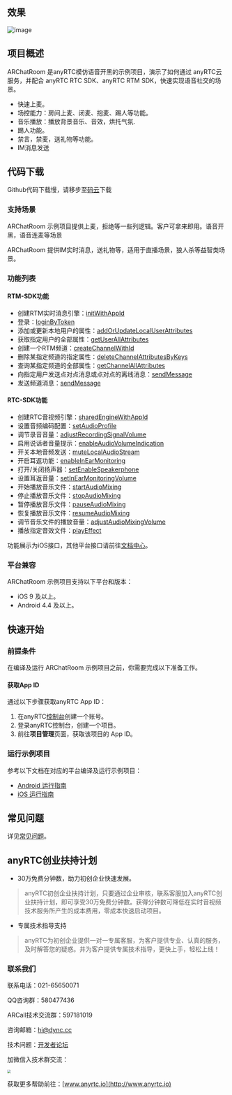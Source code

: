 ## 效果

![image](https://github.com/anyRTC-UseCase/ARChatRoom/blob/master/demo.gif)

## 项目概述

ARChatRoom 是anyRTC模仿语音开黑的示例项目，演示了如何通过 anyRTC云服务，并配合 anyRTC RTC SDK、anyRTC RTM SDK，快速实现语音社交的场景。
- 快速上麦。
- 场控能力：房间上麦、闭麦、抱麦、踢人等功能。
- 音乐播放：播放背景音乐、音效，烘托气氛.
- 踢人功能。
- 禁言，禁麦，送礼物等功能。
- IM消息发送

## 代码下载
Github代码下载慢，请移步至[码云](https://gitee.com/anyRTC/archat-room)下载

### 支持场景

ARChatRoom 示例项目提供上麦，拒绝等一些列逻辑。客户可拿来即用。语音开黑，语音连麦等场景

ARChatRoom 提供IM实时消息，送礼物等，适用于直播场景，狼人杀等益智类场景。

### 功能列表

#### RTM-SDK功能

- 创建RTM实时消息引擎：[initWithAppId](https://docs.anyrtc.io/rtm-ios/docs/ios_rtm/ios_rtm_kit#initwithappid)
- 登录：[loginByToken](https://docs.anyrtc.io/rtm-ios/docs/ios_rtm/ios_rtm_kit#loginbytoken)
- 添加或更新本地用户的属性：[addOrUpdateLocalUserAttributes](https://docs.anyrtc.io/rtm-ios/docs/ios_rtm/ios_rtm_kit#addorupdatelocaluserattributes)
- 获取指定用户的全部属性：[getUserAllAttributes](https://docs.anyrtc.io/rtm-ios/docs/ios_rtm/ios_rtm_kit#getuserallattributes)
- 创建一个RTM频道：[createChannelWithId](https://docs.anyrtc.io/rtm-ios/docs/ios_rtm/ios_rtm_kit#createchannelwithid)
- 删除某指定频道的指定属性：[deleteChannelAttributesByKeys](https://docs.anyrtc.io/rtm-ios/docs/ios_rtm/ios_rtm_kit#deletechannelattributesbykeys)
- 查询某指定频道的全部属性：[getChannelAllAttributes](https://docs.anyrtc.io/rtm-ios/docs/ios_rtm/ios_rtm_kit#getchannelallattributes)
- 向指定用户发送点对点消息或点对点的离线消息：[sendMessage](https://docs.anyrtc.io/rtm-ios/docs/ios_rtm/ios_rtm_kit#sendmessage)
- 发送频道消息：[sendMessage](https://docs.anyrtc.io/rtm-ios/docs/ios_rtm/ios_rtm_channel#sendmessage)

#### RTC-SDK功能

- 创建RTC音视频引擎：[sharedEngineWithAppId](https://docs.anyrtc.io/rtc-ios/docs/ios/ios_rtc_kit#sharedengineWithappId)
- 设置音频编码配置：[setAudioProfile](https://docs.anyrtc.io/rtc-ios/docs/ios/ios_rtc_kit#setaudioprofile)
- 调节录音音量：[adjustRecordingSignalVolume](https://docs.anyrtc.io/rtc-ios/docs/ios/ios_rtc_kit#adjustrecordingsignalvolume)
- 启用说话者音量提示：[enableAudioVolumeIndication](https://docs.anyrtc.io/rtc-ios/docs/ios/ios_rtc_kit#enableaudiovolumeindication)
- 开关本地音频发送：[muteLocalAudioStream](https://docs.anyrtc.io/rtc-ios/docs/ios/ios_rtc_kit#mutelocalaudiostream)
- 开启耳返功能：[enableInEarMonitoring](https://docs.anyrtc.io/rtc-ios/docs/ios/ios_rtc_kit#enableinearmonitoring)
- 打开/关闭扬声器：[setEnableSpeakerphone](https://docs.anyrtc.io/rtc-ios/docs/ios/ios_rtc_kit#setenablespeakerphone)
- 设置耳返音量：[setInEarMonitoringVolume](https://docs.anyrtc.io/rtc-ios/docs/ios/ios_rtc_kit#setinearmonitoringvolume)
- 开始播放音乐文件：[startAudioMixing](https://docs.anyrtc.io/rtc-ios/docs/ios/ios_rtc_kit#startaudiomixing)
- 停止播放音乐文件：[stopAudioMixing](https://docs.anyrtc.io/rtc-ios/docs/ios/ios_rtc_kit#stopaudiomixing)
- 暂停播放音乐文件：[pauseAudioMixing](https://docs.anyrtc.io/rtc-ios/docs/ios/ios_rtc_kit#pauseaudiomixing)
- 恢复播放音乐文件：[resumeAudioMixing](https://docs.anyrtc.io/rtc-ios/docs/ios/ios_rtc_kit#resumeaudiomixing)
- 调节音乐文件的播放音量：[adjustAudioMixingVolume](https://docs.anyrtc.io/rtc-ios/docs/ios/ios_rtc_kit#adjustaudiomixingvolume)
- 播放指定音效文件：[playEffect](https://docs.anyrtc.io/rtc-ios/docs/ios/ios_rtc_kit#playeffect)

功能展示为iOS接口，其他平台接口请前往[文档中心](https://docs.anyrtc.io/)。

### 平台兼容

ARChatRoom 示例项目支持以下平台和版本：

- iOS 9 及以上。
- Android 4.4 及以上。

## 快速开始

### 前提条件

在编译及运行 ARChatRoom 示例项目之前，你需要完成以下准备工作。

#### 获取App ID
通过以下步骤获取anyRTC App ID：
  1. 在anyRTC[控制台](https://console.anyrtc.io/signup)创建一个账号。
  2. 登录anyRTC控制台，创建一个项目。
  3. 前往**项目管理**页面，获取该项目的 App ID。

### 运行示例项目

参考以下文档在对应的平台编译及运行示例项目：

- [Android 运行指南](https://github.com/anyRTC-UseCase/ARChatRoom/tree/master/ARChatRoom-Android)
- [iOS 运行指南](https://github.com/anyRTC-UseCase/ARChatRoom/tree/master/%20ARChatRoom-iOS)

## 常见问题

详见[常见问题](https://docs.anyrtc.io/platforms/docs/platforms/FAQ/faq)。

## **anyRTC创业扶持计划**

- 30万免费分钟数，助力初创企业快速发展。

>  anyRTC初创企业扶持计划，只要通过企业审核，联系客服加入anyRTC创业扶持计划，即可享受30万免费分钟数。获得分钟数可降低在实时音视频技术服务所产生的成本费用，零成本快速启动项目。

- 专属技术指导支持

> anyRTC为初创企业提供一对一专属客服，为客户提供专业、认真的服务，及时解答您的疑惑。并为客户提供专属技术指导，更快上手，轻松上线！

### 联系我们

联系电话：021-65650071

QQ咨询群：580477436

ARCall技术交流群：597181019

咨询邮箱：hi@dync.cc

技术问题：[开发者论坛](https://bbs.anyrtc.io)

加微信入技术群交流：

<img src="https://img-blog.csdnimg.cn/20210324215941588.png" style="zoom:50%;" />

获取更多帮助前往：[www.anyrtc.io](http://www.anyrtc.io)

